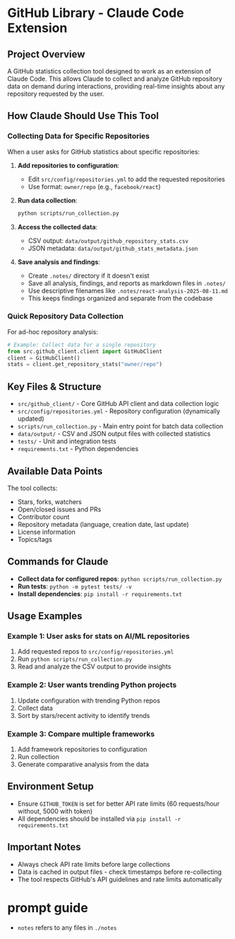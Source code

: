 # GitHub Library - Claude Code Extension

## Project Overview
A GitHub statistics collection tool designed to work as an extension of Claude Code. This allows Claude to collect and analyze GitHub repository data on demand during interactions, providing real-time insights about any repository requested by the user.

## How Claude Should Use This Tool

### Collecting Data for Specific Repositories
When a user asks for GitHub statistics about specific repositories:

1. **Add repositories to configuration**: 
   - Edit `src/config/repositories.yml` to add the requested repositories
   - Use format: `owner/repo` (e.g., `facebook/react`)

2. **Run data collection**:
   ```bash
   python scripts/run_collection.py
   ```

3. **Access the collected data**:
   - CSV output: `data/output/github_repository_stats.csv`
   - JSON metadata: `data/output/github_stats_metadata.json`

4. **Save analysis and findings**:
   - Create `.notes/` directory if it doesn't exist
   - Save all analysis, findings, and reports as markdown files in `.notes/`
   - Use descriptive filenames like `.notes/react-analysis-2025-08-11.md`
   - This keeps findings organized and separate from the codebase

### Quick Repository Data Collection
For ad-hoc repository analysis:
```python
# Example: Collect data for a single repository
from src.github_client.client import GitHubClient
client = GitHubClient()
stats = client.get_repository_stats("owner/repo")
```

## Key Files & Structure
- `src/github_client/` - Core GitHub API client and data collection logic
- `src/config/repositories.yml` - Repository configuration (dynamically updated)
- `scripts/run_collection.py` - Main entry point for batch data collection
- `data/output/` - CSV and JSON output files with collected statistics
- `tests/` - Unit and integration tests
- `requirements.txt` - Python dependencies

## Available Data Points
The tool collects:
- Stars, forks, watchers
- Open/closed issues and PRs
- Contributor count
- Repository metadata (language, creation date, last update)
- License information
- Topics/tags

## Commands for Claude
- **Collect data for configured repos**: `python scripts/run_collection.py`
- **Run tests**: `python -m pytest tests/ -v`
- **Install dependencies**: `pip install -r requirements.txt`

## Usage Examples

### Example 1: User asks for stats on AI/ML repositories
1. Add requested repos to `src/config/repositories.yml`
2. Run `python scripts/run_collection.py`
3. Read and analyze the CSV output to provide insights

### Example 2: User wants trending Python projects
1. Update configuration with trending Python repos
2. Collect data
3. Sort by stars/recent activity to identify trends

### Example 3: Compare multiple frameworks
1. Add framework repositories to configuration
2. Run collection
3. Generate comparative analysis from the data

## Environment Setup
- Ensure `GITHUB_TOKEN` is set for better API rate limits (60 requests/hour without, 5000 with token)
- All dependencies should be installed via `pip install -r requirements.txt`

## Important Notes
- Always check API rate limits before large collections
- Data is cached in output files - check timestamps before re-collecting
- The tool respects GitHub's API guidelines and rate limits automatically

# prompt guide

- `notes` refers to any files in `./notes`